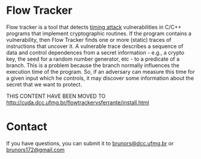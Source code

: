 # Flow Tracker #

Flow tracker is a tool that detects [timing attack](http://en.wikipedia.org/wiki/Timing_attack) vulnerabilities in C/C++ programs that implement cryptographic routines. If the program contains a vulnerability, then Flow Tracker finds one or more (static) traces of instructions that uncover it. A vulnerable trace describes a sequence of data and control dependences from a secret information - e.g., a crypto key, the seed for a random number generator, etc - to a predicate of a branch. This is a problem because the branch normally influences the execution time of the program. So, if an adversary can measure this time for a given input which he controls, it may discover some information about the secret that we want to protect.

THIS CONTENT HAVE BEEN MOVED TO http://cuda.dcc.ufmg.br/flowtrackervsferrante/install.html

# Contact #

If you have questions, you can submit it to brunors@dcc.ufmg.br or brunors172@gmail.com